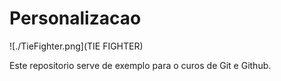 # Personalizacao

![./TieFighter.png](TIE FIGHTER)

Este repositorio serve de exemplo para o curos de Git e Github.

